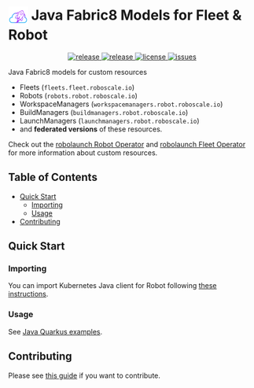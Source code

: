 # <img src="https://raw.githubusercontent.com/robolaunch/trademark/main/logos/svg/rocket.svg" width="40" height="40" align="top"> Java Fabric8 Models for Fleet & Robot

<div align="center">
  <p align="center">
    <a href="https://github.com/robolaunch/robot-client-java-fabric8/releases">
      <img src="https://img.shields.io/badge/Java-11-blue" alt="release">
    </a>
    <a href="https://github.com/robolaunch/robot-client-java-fabric8/releases">
      <img src="https://img.shields.io/github/v/release/robolaunch/robot-client-java-fabric8" alt="release">
    </a>
    <a href="https://github.com/robolaunch/robot-client-java-fabric8/blob/main/LICENSE">
      <img src="https://img.shields.io/github/license/robolaunch/robot-client-java-fabric8" alt="license">
    </a>
    <a href="https://github.com/robolaunch/robot-client-java-fabric8/issues">
      <img src="https://img.shields.io/github/issues/robolaunch/robot-client-java-fabric8" alt="issues">
    </a>
    <!-- <a href="https://github.com/robolaunch/robot-client-java-fabric8/actions">
      <img src="https://github.com/robolaunch/robot-client-java-fabric8/actions/workflows/generate-client.yaml/badge.svg" alt="build">
    </a> -->
  </p>
</div>

Java Fabric8 models for custom resources
- Fleets (`fleets.fleet.roboscale.io`)
- Robots (`robots.robot.roboscale.io`)
- WorkspaceManagers (`workspacemanagers.robot.roboscale.io`)
- BuildManagers (`buildmanagers.robot.roboscale.io`)
- LaunchManagers (`launchmanagers.robot.roboscale.io`)
- and **federated versions** of these resources.

Check out the [robolaunch Robot Operator](https://github.com/robolaunch/robot-operator) and [robolaunch Fleet Operator](https://github.com/robolaunch/fleet-operator) for more information about custom resources.

## Table of Contents

- [Quick Start](#quick-start)
  - [Importing](#importing)
  - [Usage](#usage)
- [Contributing](#contributing)

## Quick Start

### Importing

You can import Kubernetes Java client for Robot following [these instructions](./docs/importing-client.md).

### Usage

See [Java Quarkus examples](https://github.com/robolaunch/robot-fabric8-quarkus-examples).

## Contributing

Please see [this guide](./CONTRIBUTING.md) if you want to contribute.

